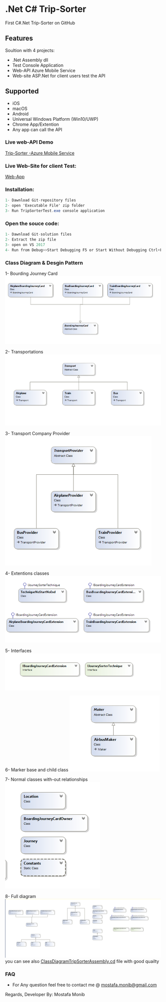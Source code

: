 # .Net C# Trip-Sorter

First C#.Net Trip-Sorter on GitHub

## Features
Soultion with 4 projects:
* .Net Assembly dll
* Test Console Application
* Web-API Azure Mobile Service
* Web-site ASP.Net for client users test the API


## Supported
* iOS
* macOS
* Android
* Universal Windows Platform (Win10/UWP)
* Chrome App/Extention
* Any app can call the API



### Live web-API Demo


[Trip-Sorter -Azure Mobile Service](http://tripsorterapi-001-site1.itempurl.com/)


### Live Web-Site for client Test:


[Web-App](http://tripsorter-001-site1.dtempurl.com)

### Installation:

```csharp
1- Dawnload Git-repository files
2- open 'Executable File' zip folder
3- Run TripSorterTest.exe console application
```

### Open the souce code:

```csharp
1- Dawnload Git-solution files
2- Extract the zip file
3- open on VS 2017
4- Run from Debug>>Start Debugging F5 or Start Without Debugging Ctrl+F5
```

### Class Diagram & Desgin Pattern

1- Bourding Journey Card
![Bourding Journey Card](bourding-journey-card.png)

2- Transportations
![Transport](transport.png)

3- Transport Company Provider
![Provider Transport](provider-transport.png)

4- Extentions classes
![Extentions](extentions.png)

5- Interfaces
![Interfaces Classes](interfaces-classes.png)

6- Marker base and child class
![Marker](marker.png)

7- Normal classes with-out relationships
![Normal Classes](normal-classes.png)

8- Full diagram
![Full Diagram](full-diagram.png)
you can see also [ClassDiagramTripSorterAssembly.cd](https://github.com/MostafaMonib/TripSorter/blob/master/TripSorter/ClassDiagramTripSorterAssembly.cd) file with good quailty



### FAQ
* For Any question feel free to contact me @ mostafa.monib@gmail.com


Regards, 
Developer By: Mostafa Monib
